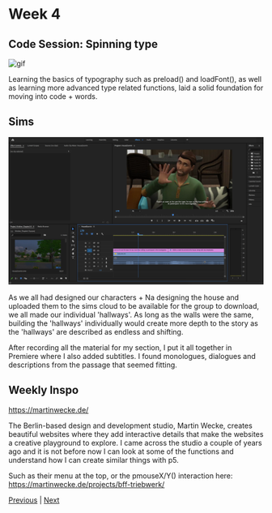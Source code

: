 # Week 4

## Code Session: Spinning type

![gif](https://github.com/KristineGudmundsen/CodeWords/raw/master/SKO/Week_04/TypeTestSpinning.gif)

Learning the basics of typography such as preload() and loadFont(), as well as learning more advanced type related functions, laid a solid foundation for moving into code + words. 

## Sims

![sims](https://github.com/KristineGudmundsen/CodeWords/raw/master/SKO/Week_04/Premiere.png)

As we all had designed our characters + Na designing the house and uploaded them to the sims cloud to be available for the group to download, we all made our individual 'hallways'. As long as the walls were the same, building the 'hallways' individually would create more depth to the story as the 'hallways' are described as endless and shifting.

After recording all the material for my section, I put it all together in Premiere where I also added subtitles. I found monologues, dialogues and descriptions from the passage that seemed fitting. 

## Weekly Inspo

https://martinwecke.de/

The Berlin-based design and development studio, Martin Wecke, creates beautiful websites where they add interactive details that make the websites a creative playground to explore. I came across the studio a couple of years ago and it is not before now I can look at some of the functions and understand how I can create similar things with p5. 

Such as their menu at the top, or the pmouseX/Y() interaction here:
https://martinwecke.de/projects/bff-triebwerk/

[Previous](https://github.com/KristineGudmundsen/CodeWords/tree/master/SKO/Week_03) | [Next](https://github.com/KristineGudmundsen/CodeWords/tree/master/SKO/Week_05)
